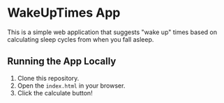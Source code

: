 # WakeUpTimes App

This is a simple web application that suggests "wake up" times based on calculating sleep cycles from when you fall asleep.

## Running the App Locally

1. Clone this repository.
2. Open the `index.html` in your browser.
3. Click the calculate button!
